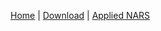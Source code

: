 [Home](https://github.com/opennars/opennars/wiki) | [Download](https://drive.google.com/folderview?id=0B8Z4Yige07tBUk5LSUtxSGY0eVk&usp=sharing) | [Applied NARS](http://www.applied-nars.com/)
